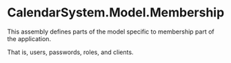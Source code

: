 ﻿
# CalendarSystem.Model.Membership

This assembly defines parts of the model specific to membership part of the application.

That is, users, passwords, roles, and clients.
